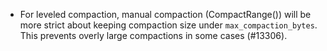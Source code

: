 * For leveled compaction, manual compaction (CompactRange()) will be more strict about keeping compaction size under `max_compaction_bytes`. This prevents overly large compactions in some cases (#13306).
